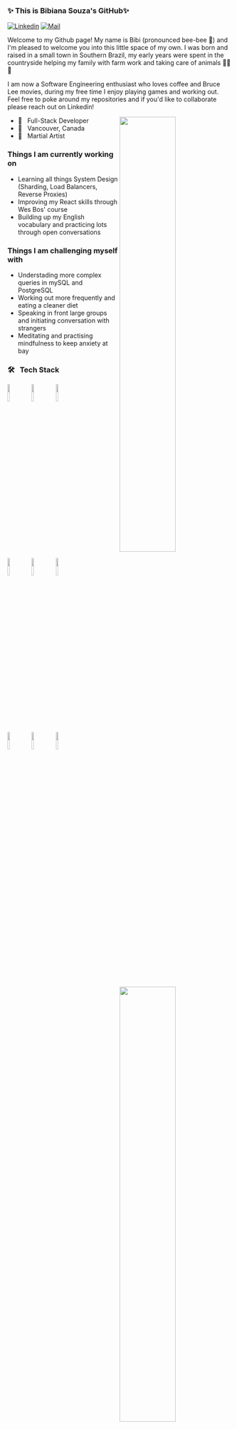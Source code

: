 <!-- Thank you Fernando Roldan for the awesome template!! -->

### ✨ This is Bibiana Souza's GitHub✨

<!-- [![Github](https://img.shields.io/badge/-Github-000?style=flat&logo=Github&logoColor=white)](https://github.com/bibschan) -->
[![Linkedin](https://img.shields.io/badge/-LinkedIn-blue?style=flat&logo=Linkedin&logoColor=white)](https://www.linkedin.com/in/bibiana-souza/)
[![Mail](https://img.shields.io/badge/-Email-c14438?style=flat&logo=Gmail&logoColor=white)](mailto:souzabibiana@hotmail.com)

<p> Welcome to my Github page! My name is Bibi (pronounced bee-bee 🐝) and I'm pleased to welcome you into this little space of my own. I was born and raised in a small town in Southern Brazil, my early years were spent in the countryside helping my family with farm work and taking care of animals 🐷🐷🐷  

I am now a Software Engineering enthusiast who loves coffee and Bruce Lee movies, during my free time I enjoy playing games and working out. Feel free to poke around my repositories and if you'd like to collaborate please reach out on Linkedin!


<img align="right" src="https://cdn.discordapp.com/attachments/705529523491307574/774845946898153472/bibi.png" width="50%" height="auto" />
<!-- Thank you https://www.fiverr.com/audipriatna for the amazing image! -->

- 🌱 &nbsp; Full-Stack Developer
- 📍 &nbsp; Vancouver, Canada
- 🥋 &nbsp; Martial Artist

<h3> Things I am currently working on</h3>
<ul>
  <li> Learning all things System Design (Sharding, Load Balancers, Reverse Proxies) </li>
  <li> Improving my React skills through Wes Bos' course </li>
  <li> Building up my English vocabulary and practicing lots through open conversations </li>
 </ul>

<h3> Things I am challenging myself with </h3>
<ul>
  <li> Understading more complex queries in mySQL and PostgreSQL </li>
  <li> Working out more frequently and eating a cleaner diet </li>
  <li> Speaking in front large groups and initiating conversation with strangers </li>
  <li> Meditating and practising mindfulness to keep anxiety at bay </li>
 </ul>

<img width="50%" align="right" src="https://github-readme-stats.vercel.app/api/top-langs/?username=bibschan&layout=compact&theme=dark&hide_border=true&cache_seconds=2000" />
<!-- <img width="50%" align="right" src="https://github-readme-stats.vercel.app/api?username=bibschan&show_icons=true&hide_border=true"/> -->
<h3>🛠 &nbsp; Tech Stack</h3>

<code><img width="10%" src="https://www.vectorlogo.zone/logos/w3_html5/w3_html5-ar21.svg"></code>
<code><img width="10%" src="https://www.vectorlogo.zone/logos/sass-lang/sass-lang-ar21.svg"></code>
<code><img width="10%" src="https://www.vectorlogo.zone/logos/javascript/javascript-horizontal.svg"></code>
<br />
<code><img width="10%" src="https://www.vectorlogo.zone/logos/reactjs/reactjs-ar21.svg"></code>
<code><img width="10%" src="https://www.vectorlogo.zone/logos/nodejs/nodejs-ar21.svg"></code>
<code><img width="10%" src="https://www.vectorlogo.zone/logos/java/java-ar21.svg"></code>
<br />
<code><img width="10%" src="https://www.vectorlogo.zone/logos/sequelizejs/sequelizejs-ar21.svg"></code>
<code><img width="10%" src="https://www.vectorlogo.zone/logos/postgresql/postgresql-ar21.svg"></code>
<code><img width="10%" src="https://www.vectorlogo.zone/logos/expressjs/expressjs-ar21.svg"></code>


